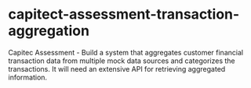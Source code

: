 # capitect-assessment-transaction-aggregation
Capitec Assessment - Build a system that aggregates customer financial transaction data from multiple mock data sources and categorizes the transactions. It will need an extensive API for retrieving aggregated information.
